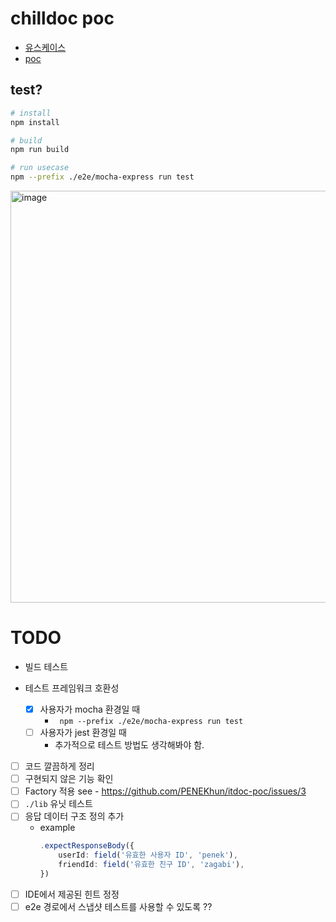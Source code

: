 # chilldoc poc

- [유스케이스](https://github.com/PENEKhun/itdoc-poc/blob/main/__tests__/cdoc.test.ts)
- [poc](https://github.com/PENEKhun/itdoc-poc/tree/main/lib)
## test?

```bash
# install
npm install

# build
npm run build

# run usecase
npm --prefix ./e2e/mocha-express run test
```

<img width="659" alt="image" src="https://github.com/user-attachments/assets/06c266e4-d308-4cb4-83b1-afa93a6ef9fa" />  

# TODO

- 빌드 테스트

- 테스트 프레임워크 호환성
    - [x] 사용자가 mocha 환경일 때
      - ` npm --prefix ./e2e/mocha-express run test`
    - [ ] 사용자가 jest 환경일 때
        - 추가적으로 테스트 방법도 생각해봐야 함.

- [ ] 코드 깔끔하게 정리
- [ ] 구현되지 않은 기능 확인
- [ ] Factory 적용 see - https://github.com/PENEKhun/itdoc-poc/issues/3
- [ ] `./lib` 유닛 테스트
- [ ] 응답 데이터 구조 정의 추가
    - example
      ```ts
      .expectResponseBody({
          userId: field('유효한 사용자 ID', 'penek'),
          friendId: field('유효한 친구 ID', 'zagabi'),
      })
      ```
- [ ] IDE에서 제공된 힌트 정정
- [ ] e2e 경로에서 스냅샷 테스트를 사용할 수 있도록 ??